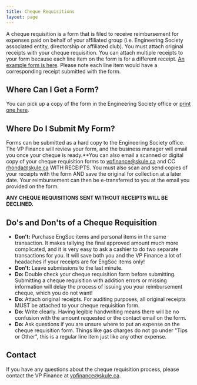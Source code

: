 ```yaml
---
title: Cheque Requisitions
layout: page
---
```


A cheque requisition is a form that is filed to receive reimbursement for expenses paid on behalf of your affiliated group (i.e. Engineering Society associated entity, directorship or affiliated club). You must attach original receipts with your cheque requisition. You can attach multiple receipts to your form because each line item on the form is for a different receipt. [An example form is here](/finances/applications/ExampleChequeReq.pdf). Please note each line item would have a corresponding receipt submitted with the form.

## Where Can I Get a Form?

You can pick up a copy of the form in the Engineering Society office or [print one here](/finances/applications/ChequeRequisitionForm.pdf).

## Where Do I Submit My Form?

Forms can be submitted as a hard copy to the Engineering Society office. The VP Finance will review your form, and the business manager will email you once your cheque is ready.**You can also email a scanned or digital copy of your cheque requisition forms to [vpfinance@skule.ca](mailto:vpfinance@skule.ca) and CC [rhonda@skule.ca](mailto:rhonda@skule.ca) WITH RECEIPTS. You must also scan and send copies of your receipts with the form AND save the original for collection at a later date. Your reimbursement can then be e-transferred to you at the email you provided on the form.

**ANY CHEQUE REQUISITIONS SENT WITHOUT RECEIPTS WILL BE DECLINED.**

## Do's and Don'ts of a Cheque Requisition

- **Don't:** Purchase EngSoc items and personal items in the same transaction. It makes tallying the final approved amount much more complicated, and it is very easy to ask a cashier to do two separate transactions for you. It will save both you and the VP Finance a lot of headaches if your receipts are for EngSoc items only!
- **Don't:** Leave submissions to the last minute.
- **Do:** Double check your cheque requisition form before submitting. Submitting a cheque requisition with addition errors or missing information will delay the process of issuing you your reimbursement cheque, which you do not want!
- **Do:** Attach original receipts. For auditing purposes, all original receipts MUST be attached to your cheque requisition form.
- **Do:** Write clearly. Having legible handwriting means there will be no confusion with the amount requested or the contact email on the form.
- **Do:** Ask questions if you are unsure where to put an expense on the cheque requisition form. Things like gas charges do not go under "Tips or Other", this is a regular line item just like any other expense.

## Contact

If you have any questions about the cheque requisition process, please contact the VP Finance at [vpfinance@skule.ca](mailto:vpfinance@skule.ca).
